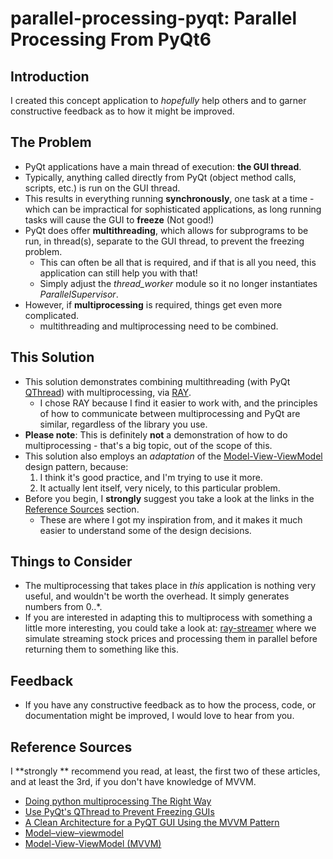 # parallel-processing-pyqt: Parallel Processing From PyQt6

## Introduction
I created this concept application to _hopefully_ help others and to garner constructive feedback as to how it might be improved.

## The Problem
- PyQt applications have a main thread of execution: **the GUI thread**.
- Typically, anything called directly from PyQt (object method calls, scripts, etc.) is run on the GUI thread.
- This results in everything running **synchronously**, one task at a time - which can be impractical for sophisticated applications, as long running tasks will cause the GUI to **freeze** (Not good!)
- PyQt does offer **multithreading**, which allows for subprograms to be run, in thread(s), separate to the GUI thread, to prevent the freezing problem.
  - This can often be all that is required, and if that is all you need, this application can still help you with that!
  - Simply adjust the _thread_worker_ module so it no longer instantiates _ParallelSupervisor_.
- However, if **multiprocessing** is required, things get even more complicated.
  - multithreading and multiprocessing need to be combined.

## This Solution
- This solution demonstrates combining multithreading (with PyQt [QThread](https://doc.qt.io/qt-6/qthread.html)) with multiprocessing, via [RAY](https://www.ray.io/).
  - I chose RAY because I find it easier to work with, and the principles of how to communicate between multiprocessing and PyQt are similar, regardless of the library you use.
- **Please note**: This is definitely **not** a demonstration of how to do multiprocessing - that's a big topic, out of the scope of this.
- This solution also employs an *adaptation* of the [Model-View-ViewModel](https://en.wikipedia.org/wiki/Model%E2%80%93view%E2%80%93viewmodel) design pattern, because:
  1. I think it's good practice, and I'm trying to use it more.
  2. It actually lent itself, very nicely, to this particular problem.
- Before you begin, I **strongly** suggest you take a look at the links in the [Reference Sources](#reference-sources) section.
  - These are where I got my inspiration from, and it makes it much easier to understand some of the design decisions.

## Things to Consider
- The multiprocessing that takes place in *this* application is nothing very useful, and wouldn't be worth the overhead. It simply generates numbers from 0..*.
- If you are interested in adapting this to multiprocess with something a little more interesting, you could take a look at: [ray-streamer](https://github.com/IanAtDazed/ray-streamer) where we simulate streaming stock prices and processing them in parallel before returning them to something like this.

## Feedback
- If you have any constructive feedback as to how the process, code, or documentation might be improved, I would love to hear from you.

## Reference Sources
I **strongly ** recommend you read, at least, the first two of these articles, and at least the 3rd, if you don't have knowledge of MVVM.

- [Doing python multiprocessing The Right Way](https://medium.com/@sampsa.riikonen/doing-python-multiprocessing-the-right-way-a54c1880e300)
- [Use PyQt's QThread to Prevent Freezing GUIs](https://realpython.com/python-pyqt-qthread/)
- [A Clean Architecture for a PyQT GUI Using the MVVM Pattern](https://medium.com/@mark_huber/a-clean-architecture-for-a-pyqt-gui-using-the-mvvm-pattern-b8e5d9ae833d)
- [Model–view–viewmodel](https://en.wikipedia.org/wiki/Model%E2%80%93view%E2%80%93viewmodel)
- [Model-View-ViewModel (MVVM)](https://learn.microsoft.com/en-us/dotnet/architecture/maui/mvvm)
